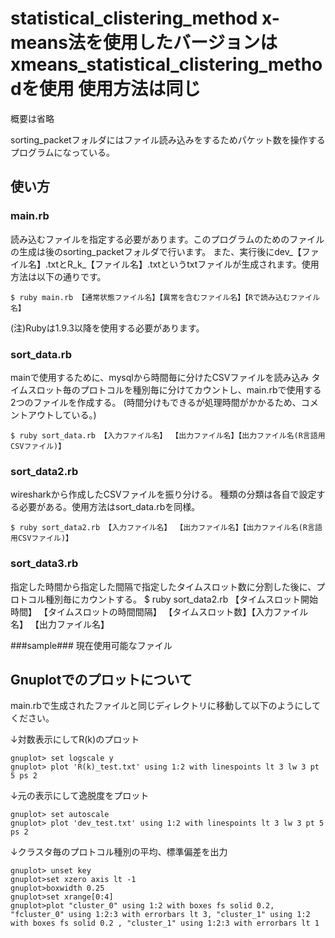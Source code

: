 statistical_clistering_method
x-means法を使用したバージョンはxmeans_statistical_clistering_methodを使用
使用方法は同じ
======================
概要は省略

sorting_packetフォルダにはファイル読み込みをするためパケット数を操作するプログラムになっている。
 
使い方
------
### main.rb ###
読み込むファイルを指定する必要があります。このプログラムのためのファイルの生成は後のsorting_packetフォルダで行います。
また、実行後にdev_【ファイル名】.txtとR_k_【ファイル名】.txtというtxtファイルが生成されます。使用方法は以下の通りです。

	$ ruby main.rb 【通常状態ファイル名】【異常を含むファイル名】【Rで読み込むファイル名】
 (注)Rubyは1.9.3以降を使用する必要があります。

### sort_data.rb ###

mainで使用するために、mysqlから時間毎に分けたCSVファイルを読み込み
タイムスロット毎のプロトコルを種別毎に分けてカウントし、main.rbで使用する2つのファイルを作成する。
(時間分けもできるが処理時間がかかるため、コメントアウトしている。)
 
	$ ruby sort_data.rb 【入力ファイル名】 【出力ファイル名】【出力ファイル名(R言語用CSVファイル)】

### sort_data2.rb ###

wiresharkから作成したCSVファイルを振り分ける。
種類の分類は各自で設定する必要がある。使用方法はsort_data.rbを同様。

	$ ruby sort_data2.rb 【入力ファイル名】 【出力ファイル名】【出力ファイル名(R言語用CSVファイル)】


### sort_data3.rb ###
指定した時間から指定した間隔で指定したタイムスロット数に分割した後に、プロトコル種別毎にカウントする。
	$ ruby sort_data2.rb 【タイムスロット開始時間】 【タイムスロットの時間間隔】 【タイムスロット数】【入力ファイル名】 【出力ファイル名】


###sample###
現在使用可能なファイル

Gnuplotでのプロットについて
----------------
main.rbで生成されたファイルと同じディレクトリに移動して以下のようにしてください。


↓対数表示にしてR(k)のプロット

	gnuplot> set logscale y
	gnuplot> plot 'R(k)_test.txt' using 1:2 with linespoints lt 3 lw 3 pt 5 ps 2 

↓元の表示にして逸脱度をプロット

	gnuplot> set autoscale
	gnuplot> plot 'dev_test.txt' using 1:2 with linespoints lt 3 lw 3 pt 5 ps 2

↓クラスタ毎のプロトコル種別の平均、標準偏差を出力

	gnuplot> unset key
	gnuplot>set xzero axis lt -1
	gnuplot>boxwidth 0.25
	gnuplot>set xrange[0:4]
	gnuplot>plot "cluster_0" using 1:2 with boxes fs solid 0.2, "fcluster_0" using 1:2:3 with errorbars lt 3, "cluster_1" using 1:2 with boxes fs solid 0.2 , "cluster_1" using 1:2:3 with errorbars lt 1


